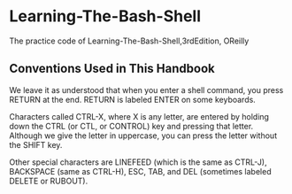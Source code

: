 # Learning-The-Bash-Shell
The practice code of Learning-The-Bash-Shell,3rdEdition, OReilly


## Conventions Used in This Handbook

We leave it as understood that when you enter a shell command, you press RETURN at the end. RETURN is labeled ENTER on some keyboards.

Characters called CTRL-X, where X is any letter, are entered by holding down the CTRL (or CTL, or CONTROL) key and pressing that letter. Although we give the letter in uppercase, you can press the letter without the SHIFT key.

Other special characters are LINEFEED (which is the same as CTRL-J), BACKSPACE (same as CTRL-H), ESC, TAB, and DEL (sometimes labeled DELETE or RUBOUT).
